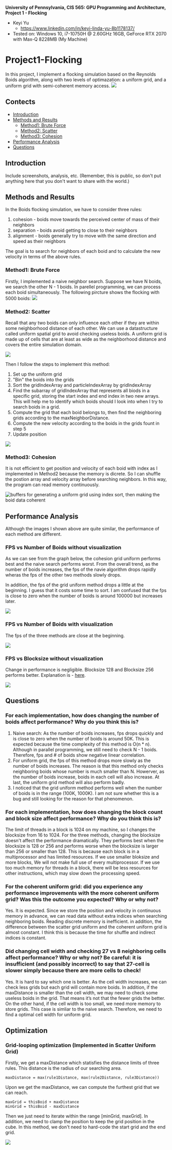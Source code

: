 **University of Pennsylvania, CIS 565: GPU Programming and Architecture,
Project 1 - Flocking**

* Keyi Yu
  * https://www.linkedin.com/in/keyi-linda-yu-8b1178137/
* Tested on: Windows 10, i7-10750H @ 2.60GHz 16GB, GeForce RTX 2070 with Max-Q 8228MB (My Machine)

Project1-Flocking
=====================================

In this project, I implement a flocking simulation based on the Reynolds Boids algorithm, along with two levels of optimazation: a uniform grid, and a uniform grid with semi-coherent memory access.
![](images/1.gif)

Contects
-------------------------------------
- [Introduction](#Introduction)
- [Methods and Results](#Methods-and-Results)
  - [Method1: Brute Force](#Method1:-Brute-Force)
  - [Method2: Scatter](#Method2:-Scatter)
  - [Method3: Cohesion](#Method3:-Cohesion)
- [Performance Analysis](#Performance-Analysis)
- [Questions](#Questions)


## Introduction

Include screenshots, analysis, etc. (Remember, this is public, so don't put
anything here that you don't want to share with the world.)

## Methods and Results
In the Boids flocking simulation, we have to consider three rules:

1. cohesion - boids move towards the perceived center of mass of their neighbors
2. separation - boids avoid getting to close to their neighbors
3. alignment - boids generally try to move with the same direction and speed as their neighbors

The goal is to search for neighbors of each boid and to calculate the new velocity in terms of the above rules.
### Method1: Brute Force
Firstly, I implemented a naive neighbor search. Suppose we have N boids, we search the other N - 1 boids. In parellel programming, we can process each boid simultaneously. The following pircture shows the flocking with 5000 boids:
![](images/naive.PNG)
### Method2: Scatter
Recall that any two boids can only influence each other if they are within some neighborhood distance of each other. We can use a datastructure called uniform spatial grid to avoid checking useless boids. A uniform grid is made up of cells that are at least as wide as the neighborhood distance and covers the entire simulation domain. 

![](images/Boids%20Ugrid%20neighbor%20search%20shown.png)

Then I follow the steps to implement this method:

1. Set up the uniform grid
2. "Bin" the boids into the grids
3. Sort the gridIndexArray and particleIndexArray by gridIndexArray
4. Find the subarray of gridIndexArray that represents all biods in a specific grid, storing the start index and end index in two new arrays. This will help me to identify which boids should I look into when I try to search boids in a grid.
5. Compute the grid that each boid belongs to, then find the neighboring grids according to the maxNeighborDistance.
6. Compute the new velocity according to the boids in the grids fount in step 5
7. Update position

![](images/scatter.PNG)
### Method3: Cohesion
It is not efficient to get position and velocity of each boid with index as I implemented in Method2 because the memory is dicrete. So I can shuffle the postion array and velocity array before searching neighbors. In this way, the program can read memory continuously.

![buffers for generating a uniform grid using index sort, then making the boid data coherent](images/Boids%20Ugrids%20buffers%20data%20coherent.png)

## Performance Analysis
Although the images I shown above are quite similar, the performance of each method are different.
### FPS vs Number of Boids without visualization
As we can see from the graph below, the cohesion grid uniform performs best and the naive search performs worst. From the overall trend, as the number of boids increases, the fps of the navie algorithm drops rapidly wheras the fps of the other two methods slowly drops.

In addition, the fps of the grid uniform method drops a little at the beginning. I guess that it costs some time to sort. I am confused that the fps is close to zero when the number of boids is around 100000 but increases later.

![](images/boids1.PNG)

### FPS vs Number of Boids with visualization
The fps of the three methods are close at the beginning.  

![](images/boids2.PNG)

### FPS vs Blocksize without visualization
Change in performance is negligible. Blocksize 128 and Blocksize 256 performs better. Explanation is - [here](#For-each-implementation,-how-does-changing-the-block-count-and-block-size-affect-performance?-Why-do-you-think-this-is?).

![](images/boids3.PNG)

## Questions
### For each implementation, how does changing the number of boids affect performance? Why do you think this is?
1. Naive search: As the number of boids increases, fps drops quickly and is close to zero when the number of boids is around 50K. This is expected because the time complexity of this method is O(n * n). Although in parallel programming, we still need to check N - 1 boids. Therefore, fps and # of boids show negative linear correlation.
2. For uniform grid, the fps of this method drops more slowly as the number of boids increases. The reason is that this method only checks neighboring boids whose number is much smaller than N. Howerver, as the number of boids increase, boids in each cell will also increase. At last, the uniform grid method will also perform badly. 
3. I noticed that the grid uniform method performs well when the number of boids is in the range (100K, 1000K). I am not sure whether this is a bug and still looking for the reason for that phenomenon.


### For each implementation, how does changing the block count and block size affect performance? Why do you think this is?
The limit of threads in a block is 1024 on my machine, so I changes the blocksize from 16 to 1024. For the three methods, changing the blocksize doesn't affect the performance dramatically. They performs best when the blocksize is 128 or 256 and performs worse when the blocksize is larger than 256 or smaller than 128. This is because each block is in a multiprocessor and has limited resources. If we use smaller bloksize and more blocks, We will not make full use of every multiprocessor. If we use too much memory for threads in a block, there will be less resources for other instructions, which may slow down the processing speed.


### For the coherent uniform grid: did you experience any performance improvements with the more coherent uniform grid? Was this the outcome you expected? Why or why not?
Yes. It is expected. Since we store the position and velocity in continuous memory in advance, we can read data without extra indices when searching neighboring boids. Reading discrete memory is inefficient. in addition, the difference between the scatter grid uniform and the coherent uniform grid is almost constant. I think this is because the time for shuffle and indirect indices is constant.

### Did changing cell width and checking 27 vs 8 neighboring cells affect performance? Why or why not? Be careful: it is insufficient (and possibly incorrect) to say that 27-cell is slower simply because there are more cells to check!
Yes. It is hard to say which one is better. As the cell width increases, we can check less grids but each grid will contain more boids. In addition, if the maxDistance is smaller than the cell width, we may need to check some useless boids in the grid. That means it’s not that the fewer grids the better. On the other hand, if the cell width is too small, we need more memory to store grids. This case is simliar to the naive search. Therefore, we need to find a optimal cell width for uniform grid.

## Optimization
### Grid-looping optimization (Implemented in Scatter Uniform Grid)
Firstly, we get a maxDistance which statisfies the distance limits of three rules. This distance is the radius of our searching area.
```
maxDistance = max(rule1Distance, max(rule2Distance, rule3Distance))
```
Upon we get the maxDistance, we can compute the furthest grid that we can reach.
```
maxGrid = thisBoid + maxDistance
minGrid = thisBoid - maxDistance
```
Then we just need to iterate within the range [minGrid, maxGrid]. In addition, we need to clamp the position to keep the grid position in the cube. In this method, we don't need to hard-code the start grid and the end grid.

![](images/optimize.PNG)